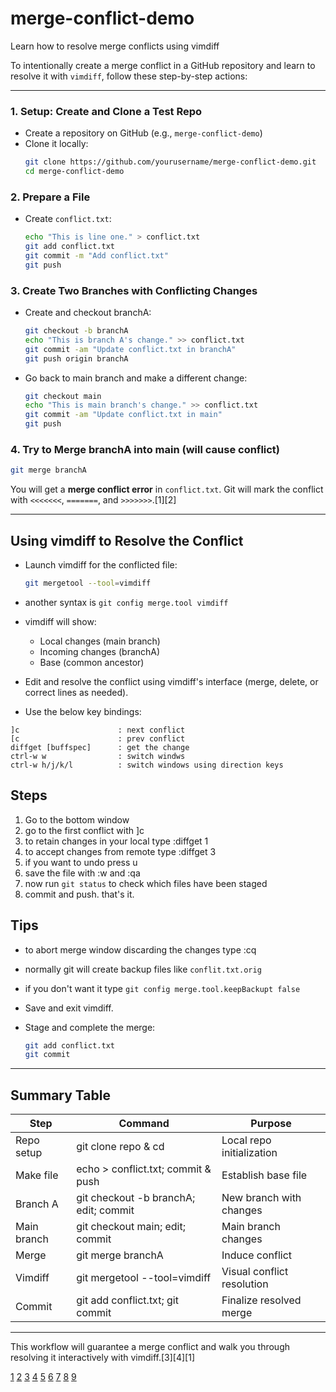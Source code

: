 # merge-conflict-demo
Learn how to resolve merge conflicts using vimdiff

To intentionally create a merge conflict in a GitHub repository and learn to resolve it with `vimdiff`, follow these step-by-step actions:

***

### 1. Setup: Create and Clone a Test Repo

- Create a repository on GitHub (e.g., `merge-conflict-demo`)
- Clone it locally:
  ```sh
  git clone https://github.com/yourusername/merge-conflict-demo.git
  cd merge-conflict-demo
  ```

### 2. Prepare a File

- Create `conflict.txt`:
  ```sh
  echo "This is line one." > conflict.txt
  git add conflict.txt
  git commit -m "Add conflict.txt"
  git push
  ```

### 3. Create Two Branches with Conflicting Changes

- Create and checkout branchA:
  ```sh
  git checkout -b branchA
  echo "This is branch A's change." >> conflict.txt
  git commit -am "Update conflict.txt in branchA"
  git push origin branchA
  ```
- Go back to main branch and make a different change:
  ```sh
  git checkout main
  echo "This is main branch's change." >> conflict.txt
  git commit -am "Update conflict.txt in main"
  git push
  ```

### 4. Try to Merge branchA into main (will cause conflict)

  ```sh
  git merge branchA
  ```

You will get a **merge conflict error** in `conflict.txt`. Git will mark the conflict with `<<<<<<<`, `=======`, and `>>>>>>>`.[1][2]

***

## Using vimdiff to Resolve the Conflict

- Launch vimdiff for the conflicted file:
  ```sh
  git mergetool --tool=vimdiff
  ```
- another syntax is `git config merge.tool vimdiff`
- vimdiff will show:
  - Local changes (main branch)
  - Incoming changes (branchA)
  - Base (common ancestor)

- Edit and resolve the conflict using vimdiff's interface (merge, delete, or correct lines as needed).
- Use the below key bindings:
```
]c                      : next conflict
[c                      : prev conflict
diffget [buffspec]      : get the change
ctrl-w w                : switch windws
ctrl-w h/j/k/l          : switch windows using direction keys

```
## Steps
1. Go to the bottom window
1. go to the first conflict with ]c
1. to retain changes in your local type :diffget 1
1. to accept changes from remote type :diffget 3
1. if you want to undo press u
1. save the file with :w and :qa
1. now run `git status` to check which files have been staged
1. commit and push. that's it.


## Tips
- to abort merge window discarding the changes type :cq
- normally git will create backup files like `conflit.txt.orig`
- if you don't want it type `git config merge.tool.keepBackupt false`



- Save and exit vimdiff.

- Stage and complete the merge:
  ```sh
  git add conflict.txt
  git commit
  ```

***

## Summary Table

| Step        | Command                               | Purpose                       |
|-------------|---------------------------------------|-------------------------------|
| Repo setup  | git clone repo & cd                   | Local repo initialization     |
| Make file   | echo > conflict.txt; commit & push    | Establish base file           |
| Branch A    | git checkout -b branchA; edit; commit | New branch with changes       |
| Main branch | git checkout main; edit; commit       | Main branch changes           |
| Merge       | git merge branchA                     | Induce conflict               |
| Vimdiff     | git mergetool --tool=vimdiff          | Visual conflict resolution    |
| Commit      | git add conflict.txt; git commit      | Finalize resolved merge       |

***

This workflow will guarantee a merge conflict and walk you through resolving it interactively with vimdiff.[3][4][1]

[1](https://www.atlassian.com/git/tutorials/using-branches/merge-conflicts)
[2](https://codeforphilly.github.io/decentralized-data/tutorials/actually-using-git/lessons/conflicting-branches/)
[3](https://docs.github.com/articles/resolving-a-merge-conflict-using-the-command-line)
[4](https://stackoverflow.com/questions/161813/how-do-i-resolve-merge-conflicts-in-a-git-repository)
[5](https://docs.github.com/articles/resolving-a-merge-conflict-on-github)
[6](https://learning.nceas.ucsb.edu/2023-04-coreR/session_10.html)
[7](https://www.youtube.com/watch?v=mOJazBNrG-c)
[8](https://learn.microsoft.com/en-us/azure/devops/repos/git/merging?view=azure-devops)
[9](https://unstop.com/blog/merge-in-git)
